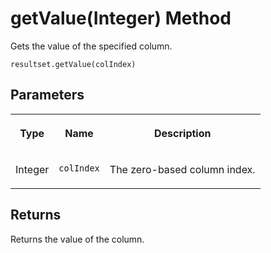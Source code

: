 <!-- loio6ddbf644e2ad4f2ea9d3b8e13839175b -->

# getValue\(Integer\) Method

Gets the value of the specified column.



```
resultset.getValue(colIndex)
```



## Parameters


<table>
<tr>
<th valign="top">

Type



</th>
<th valign="top">

Name



</th>
<th valign="top">

Description



</th>
</tr>
<tr>
<td valign="top">

Integer



</td>
<td valign="top">

`colIndex`



</td>
<td valign="top">

The zero-based column index.



</td>
</tr>
</table>



## Returns

Returns the value of the column.

